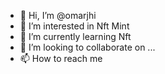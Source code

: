 - 👋 Hi, I’m @omarjhi
- 👀 I’m interested in Nft Mint
- 🌱 I’m currently learning Nft
- 💞️ I’m looking to collaborate on ...
- 📫 How to reach me 

<!---
omarjhi/omarjhi is a ✨ special ✨ repository because its `README.md` (this file) appears on your GitHub profile.
You can click the Preview link to take a look at your changes.
--->
